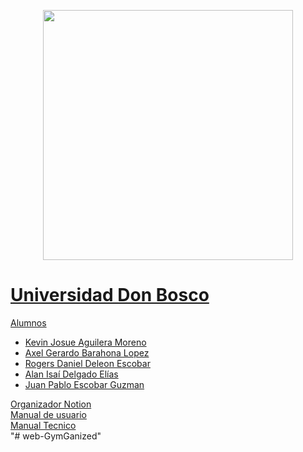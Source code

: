 <p align="center"><a href="https://laravel.com" target="_blank"><img src="https://www.udb.edu.sv/udb/public/img/logos/logo_universidaddonbosco_letras.png" width="400" ></p>

## 
<h1>Universidad Don Bosco</h1>
<p>Alumnos</p>
    <ul>
        <li>Kevin Josue Aguilera Moreno</li>
        <li>Axel Gerardo Barahona Lopez</li>
        <li>Rogers Daniel Deleon Escobar</li>
        <li>Alan Isaí Delgado Elías</li>
        <li>Juan Pablo Escobar Guzman</li>
    </ul>
<a href="https://www.notion.so/db2020864cbc4077844c40689b226e0a" target="_blank">Organizador Notion</a><br>
 <a href="https://docs.google.com/document/d/1_GrtBNF0UBHGWe1j6Mw5NWYck3eHE_WAkipfd7H8TL4/edit?usp=drivesdk" target="_blank">Manual de usuario</a><br>  
 <a href="https://docs.google.com/document/d/1YRrKQMABjyEjp2bqXlRjTK9suym8IlT6p8l3lKaqj74/edit?usp=drivesdk" target="_blank">Manual Tecnico</a><br>
"# web-GymGanized" 
